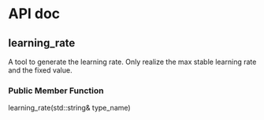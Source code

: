 # API doc

## learning_rate

A tool to generate the learning rate. Only realize the max stable learning rate and the fixed value.

### Public Member Function

learning_rate(std::string& type_name)

